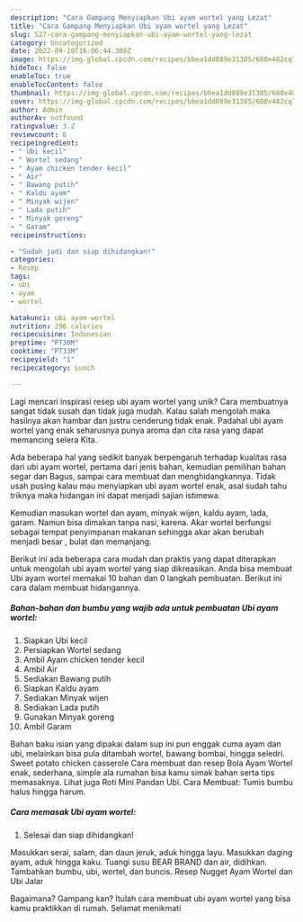 ```yaml
---
description: "Cara Gampang Menyiapkan Ubi ayam wortel yang Lezat"
title: "Cara Gampang Menyiapkan Ubi ayam wortel yang Lezat"
slug: 527-cara-gampang-menyiapkan-ubi-ayam-wortel-yang-lezat
category: Uncategorized
date: 2022-09-10T16:06:44.308Z
image: https://img-global.cpcdn.com/recipes/bbea1dd889e31385/680x482cq70/ubi-ayam-wortel-foto-resep-utama.jpg
hideToc: false
enableToc: true
enableTocContent: false
thumbnail: https://img-global.cpcdn.com/recipes/bbea1dd889e31385/680x482cq70/ubi-ayam-wortel-foto-resep-utama.jpg
cover: https://img-global.cpcdn.com/recipes/bbea1dd889e31385/680x482cq70/ubi-ayam-wortel-foto-resep-utama.jpg
author: Admin
authorAv: notfound
ratingvalue: 3.2
reviewcount: 6
recipeingredient:
- " Ubi kecil"
- " Wortel sedang"
- " Ayam chicken tender kecil"
- " Air"
- " Bawang putih"
- " Kaldu ayam"
- " Minyak wijen"
- " Lada putih"
- " Minyak goreng"
- " Garam"
recipeinstructions:

- "Sudah jadi dan siap dihidangkan!"
categories:
- Resep
tags:
- ubi
- ayam
- wortel

katakunci: ubi ayam wortel 
nutrition: 296 calories
recipecuisine: Indonesian
preptime: "PT30M"
cooktime: "PT33M"
recipeyield: "1"
recipecategory: Lunch

---
```





Lagi mencari inspirasi resep ubi ayam wortel yang unik? Cara membuatnya sangat tidak susah dan tidak juga mudah. Kalau salah mengolah maka hasilnya akan hambar dan justru cenderung tidak enak. Padahal ubi ayam wortel yang enak seharusnya punya aroma dan cita rasa yang dapat memancing selera Kita.





Ada beberapa hal yang sedikit banyak berpengaruh terhadap kualitas rasa dari ubi ayam wortel, pertama dari jenis bahan, kemudian pemilihan bahan segar dan Bagus, sampai cara membuat dan menghidangkannya. Tidak usah pusing kalau mau menyiapkan ubi ayam wortel enak,      asal sudah tahu triknya maka hidangan ini dapat menjadi sajian istimewa.














Kemudian masukan wortel dan ayam, minyak wijen, kaldu ayam, lada, garam. Namun bisa dimakan tanpa nasi, karena. Akar wortel berfungsi sebagai tempat penyimpanan makanan sehingga akar akan berubah menjadi besar , bulat dan memanjang.






Berikut ini ada beberapa cara mudah dan praktis yang dapat diterapkan untuk mengolah ubi ayam wortel yang siap dikreasikan. Anda bisa membuat Ubi ayam wortel memakai 10 bahan dan 0 langkah pembuatan. Berikut ini cara dalam membuat hidangannya.

<!--inarticleads1-->

##### Bahan-bahan dan bumbu yang wajib ada untuk pembuatan Ubi ayam wortel:

1. Siapkan  Ubi kecil
1. Persiapkan  Wortel sedang
1. Ambil  Ayam chicken tender kecil
1. Ambil  Air
1. Sediakan  Bawang putih
1. Siapkan  Kaldu ayam
1. Sediakan  Minyak wijen
1. Sediakan  Lada putih
1. Gunakan  Minyak goreng
1. Ambil  Garam


Bahan baku isian yang dipakai dalam sup ini pun enggak cuma ayam dan ubi, melainkan bisa pula ditambah wortel, bawang bombai, hingga seledri. Sweet potato chicken casserole Cara membuat dan resep Bola Ayam Wortel enak, sederhana, simple ala rumahan bisa kamu simak bahan serta tips memasaknya. Lihat juga Roti Mini Pandan Ubi. Cara Membuat: Tumis bumbu halus hingga harum. 

<!--inarticleads2-->

##### Cara memasak Ubi ayam wortel:


1. Selesai dan siap dihidangkan!

Masukkan serai, salam, dan daun jeruk, aduk hingga layu. Masukkan daging ayam, aduk hingga kaku. Tuangi susu BEAR BRAND dan air, didihkan. Tambahkan bumbu, ubi, wortel, dan buncis. Resep Nugget Ayam Wortel dan Ubi Jalar 

Bagaimana? Gampang kan? Itulah cara membuat ubi ayam wortel yang bisa kamu praktikkan di rumah. Selamat menikmati

